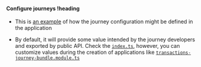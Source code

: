 <!-- .documentation/journeys/configure.md -->
#### Configure journeys !heading

  - This is [an example](https://github.com/Backbase/golden-sample-app/blob/main/libs/transactions-journey/internal/data-access/src/lib/services/transactions-journey-config/transactions-journey-config.service.ts) of how the journey configuration might be defined in the application

  - By default, it will provide some value intended by the journey developers and exported by public API. Check the [`index.ts`](https://github.com/Backbase/golden-sample-app/blob/main/libs/transactions-journey/src/index.ts), however, you can customize values during the creation of applications like [`transactions-journey-bundle.module.ts`](https://github.com/Backbase/golden-sample-app/blob/main/apps/golden-sample-app/src/app/transactions/transactions-journey-bundle.module.ts#L15)
  